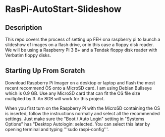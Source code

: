 # RasPi-AutoStart-Slideshow

## Description
This repo covers the process of setting up FEH ona raspberry pi to launch a slideshow of images on a flash drive, or in this case a floppy disk reader. We will be using a Raspberry Pi 3 B+ and a Tendak floppy disk reader with Verbatim floppy disks.

## Starting Up From Scratch
Download Raspberry Pi Imager on a desktop or laptop and flash the most recent recommend OS onto a MicroSD card. I am using Debian Bullseye which is 0.9 GB. Use any MicroSD card that can fit the OS file size multiplied by 3. An 8GB will work for this project. 

When you first turn on the Raspberry Pi with the MicroSD containing the OS is inserted, follow the instructions normally and select all the recommended settings. Just make sure the "Boot / Auto Login" setting in "Systems Options" has "Desktop Autologin: selected. You can select this later by opening terminal and typing '''sudo raspi-config'''.

